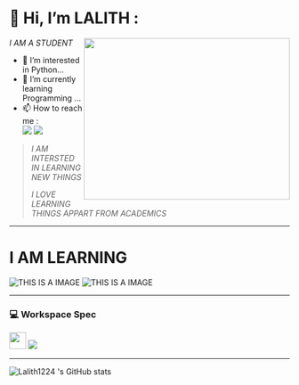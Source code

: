 #  👋 Hi, **I’m LALITH** :
<img align="right" width="370" height="290" src="https://i.pinimg.com/originals/47/f0/34/47f0342cec72b800463bf003eac1257e.gif">

*I AM A STUDENT*
- 👀 I’m interested in Python...
- 🌱 I’m currently learning Programming ...
- 📫 How to reach me :
<br  />[<img src="https://img.shields.io/badge/LinkedIn-0077B5?style=for-the-badge&logo=linkedin&logoColor=white" />](https://www.linkedin.com/in/lalith-kishore-453a70330?utm_source=share&utm_campaign=share_via&utm_content=profile&utm_medium=android_app) [<img src="https://img.shields.io/badge/Instagram-E4405F?style=for-the-badge&logo=instagram&logoColor=white" /> ](https://www.instagram.com/lalith___lk/profilecard/?igsh=MTQxODFsZWxueWVvYQ==)

> *I AM INTERSTED IN LEARNING NEW THINGS*
> 
> *I LOVE LEARNING THINGS APPART FROM ACADEMICS*


---
   #    I AM LEARNING 
![*THIS IS A IMAGE*](https://img.icons8.com/fluency/48/python.png)
![*THIS IS A IMAGE* ](https://img.icons8.com/color/48/000000/html-5.png )

------------



### 💻 Workspace Spec
<img height="30" src="https://img.shields.io/badge/NVIDIA-GTX4050-76B900?style=for-the-badge&logo=nvidia&logoColor=white"/>
<img src="https://img.shields.io/badge/Windows-HP_VICTUS-0078D6?style=for-the-badge&logo=windows&logoColor=white" />

-----------


![Lalith1224 's GitHub stats](https://github-readme-stats.vercel.app/api?username=lalith1224&theme=dark&show_icons=true&&hide=issues,contribs)


<!---
lalith1224/lalith1224 is a ✨ special ✨ repository because its `README.md` (this file) appears on your GitHub profile.
You can click the Preview link to take a look at your changes.
--->
